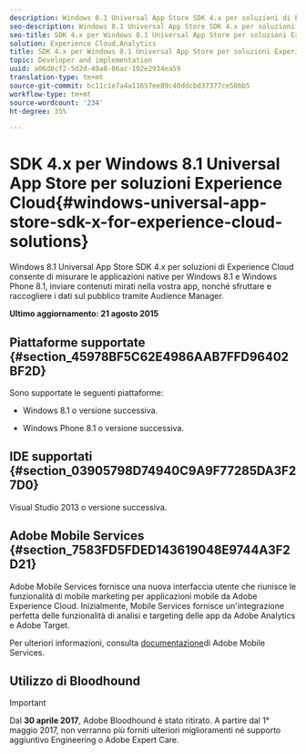 ```yaml
---
description: Windows 8.1 Universal App Store SDK 4.x per soluzioni di Experience Cloud  consente di misurare le applicazioni native per Windows 8.1 e Windows Phone 8.1, inviare contenuti mirati all'interno dell'app, nonché sfruttare e raccogliere i dati sul pubblico tramite  Audience Manager.
seo-description: Windows 8.1 Universal App Store SDK 4.x per soluzioni di Experience Cloud  consente di misurare le applicazioni native per Windows 8.1 e Windows Phone 8.1, inviare contenuti mirati all'interno dell'app, nonché sfruttare e raccogliere i dati sul pubblico tramite  Audience Manager.
seo-title: SDK 4.x per Windows 8.1 Universal App Store per soluzioni Experience Cloud
solution: Experience Cloud,Analytics
title: SDK 4.x per Windows 8.1 Universal App Store per soluzioni Experience Cloud
topic: Developer and implementation
uuid: a06d8cf2-5d2d-49a8-86ac-102e2934ea59
translation-type: tm+mt
source-git-commit: bc11c1e7a4a11657ee89c40ddcbd37377ce50bb5
workflow-type: tm+mt
source-wordcount: '234'
ht-degree: 35%

---
```



# SDK 4.x per Windows 8.1 Universal App Store per soluzioni Experience Cloud{#windows-universal-app-store-sdk-x-for-experience-cloud-solutions}

Windows 8.1 Universal App Store SDK 4.x per soluzioni di Experience Cloud  consente di misurare le applicazioni native per Windows 8.1 e Windows Phone 8.1, inviare contenuti mirati nella vostra app, nonché sfruttare e raccogliere i dati sul pubblico tramite  Audience Manager.

**Ultimo aggiornamento: 21 agosto 2015**

## Piattaforme supportate {#section_45978BF5C62E4986AAB7FFD96402BF2D}

Sono supportate le seguenti piattaforme:

* Windows 8.1 o versione successiva.

* Windows Phone 8.1 o versione successiva.

## IDE supportati {#section_03905798D74940C9A9F77285DA3F27D0}

Visual Studio 2013 o versione successiva.

## Adobe Mobile Services {#section_7583FD5FDED143619048E9744A3F2D21}

Adobe Mobile Services fornisce una nuova interfaccia utente che riunisce le funzionalità di mobile marketing per applicazioni mobile da Adobe Experience Cloud. Inizialmente, Mobile Services fornisce un&#39;integrazione perfetta delle funzionalità di analisi e targeting delle app da  Adobe Analytics e  Adobe Target.

Per ulteriori informazioni, consulta [documentazione](/help/using/home.md)di Adobe Mobile Services.

## Utilizzo di Bloodhound

>[!IMPORTANT]
>
>Dal **30 aprile 2017**, Adobe Bloodhound è stato ritirato. A partire dal 1° maggio 2017, non verranno più forniti ulteriori miglioramenti né supporto aggiuntivo Engineering o Adobe Expert Care.
